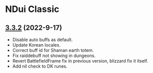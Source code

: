 # NDui Classic

## [3.3.2](https://github.com/siweia/NDui/tree/3.3.2) (2022-9-17)

- Disable auto buffs as default.
- Update Korean locales.
- Correct buff id for Shaman earth totem.
- Fix raiddebuff not showing in dungeons.
- Revert BattlefieldFrame fix in previous version, blizzard fix it itself.
- Add nil check to DK runes.